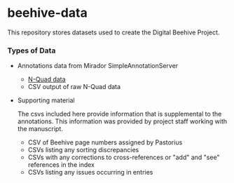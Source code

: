 # beehive-data
This repository stores datasets used to create the Digital Beehive Project.

### Types of Data

- Annotations data from Mirador SimpleAnnotationServer
  - [N-Quad data](https://www.w3.org/TR/n-quads/)
  - CSV output of raw N-Quad data
- Supporting material

  The csvs included here provide information that is supplemental to the annotations. This information was provided by project staff
  working with the manuscript.

  - CSV of Beehive page numbers assigned by Pastorius
  - CSVs listing any sorting discrepancies
  - CSVs with any corrections to cross-references or "add" and "see" references in the index
  - CSVs listing any issues occurring in entries




